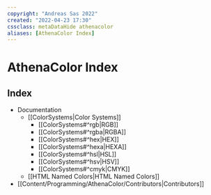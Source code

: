```yaml
---
copyright: "Andreas Sas 2022"
created: "2022-04-23 17:30"
cssclass: metaDataHide athenacolor
aliases: [AthenaColor Index]
---
```

# AthenaColor Index
## Index

- Documentation
    - [[ColorSystems|Color Systems]]
        - [[ColorSystems#^rgb|RGB]]
        - [[ColorSystems#^rgba|RGBA]]
        - [[ColorSystems#^hex|HEX]]
        - [[ColorSystems#^hexa|HEXA]]
        - [[ColorSystems#^hsl|HSL]]
        - [[ColorSystems#^hsv|HSV]]
        - [[ColorSystems#^cmyk|CMYK]]
    - [[HTML Named Colors|HTML Named Colors]]
- [[Content/Programming/AthenaColor/Contributors|Contributors]]
